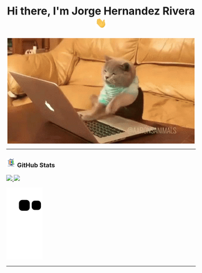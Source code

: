 <h1 align="center">Hi there, I'm Jorge Hernandez Rivera <img src="./src/wave.gif" width="30px" ></h1>

<center><img src="./src/cat-work.gif" align="center"></center>

---

<h3 align="left"><img src="./src/stat.gif" width="25px" height="25px"> GitHub Stats</h3>

<div>
  <a href="https://github.com/JorgeHdzRiv">
  <img height="180em" src="https://github-readme-stats.vercel.app/api?username=JorgeHdzRiv&show_icons=true&theme=radical&include_all_commits=true&count_private=true"/>
  <img height="180em" src="https://github-readme-stats.vercel.app/api/top-langs/?username=JorgeHdzRiv&layout=compact&langs_count=7&theme=dracula"/>
</div>

![Snake animation](https://github.com/JorgeHdzRiv/jorgehdzriv/blob/output/github-contribution-grid-snake.svg)

---